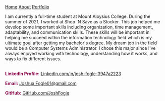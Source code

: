 <div class="navbar">
  <a href="/">Home</a>
  <a href="/about">About</a>
  <a href="/portfolio">Portfolio</a>
</div>

<p>I am currently a full-time student at Mount Aloysius College. During the summer of 2021, I worked at Shop 'N Save as a Stocker. This job helped me develop some important skills including organization, time management, adaptability, and
communication skills. These skills will be important in helping me succeed within the information technology field which is my ultimate goal after getting my bachelor's degree. My dream job in the field would be a Computer Systems Administrator. I chose this major since I've always enjoyed working with technology, understanding how it works, and ways to fix different issues.</p>

<br>

<p style="display:inline;color:#8d0b4e"><strong>LinkedIn Profile:</strong>
  <a href="https://www.linkedin.com/in/josh-fogle-3947a2223/" target="_blank">LinkedIn.com/in/josh-fogle-3947a2223</a>
</p>

<p style="color:#8d0b4e"><strong>Email:</strong>
  <a href="mailto: joshua.fogle01@gmail.com"> Joshua.Fogle01@gmail.com</a>
</p>

<p style="display:inline;color:#8d0b4e"><strong> GitHub:</strong>
  <a href="https://github.com/JoshFogle" target="_blank">GitHub.com/JoshFogle</a>
</p>
